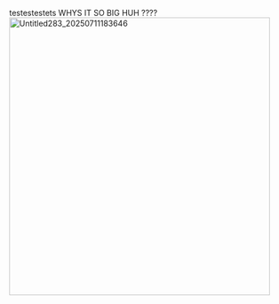testestestets WHYS IT SO BIG HUH ???? <img width="469" height="500" alt="Untitled283_20250711183646" src="https://github.com/user-attachments/assets/c8f53132-df2f-42b7-9626-b4b0dafa54bb" />
